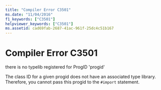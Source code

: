 ```yaml
---
title: "Compiler Error C3501"
ms.date: "11/04/2016"
f1_keywords: ["C3501"]
helpviewer_keywords: ["C3501"]
ms.assetid: cad69fab-2687-41ac-961f-25dc4c51b167
---
```

# Compiler Error C3501

there is no typelib registered for ProgID 'progid'

The class ID for a given progid does not have an associated type library. Therefore, you cannot pass this progid to the `#import` statement.
